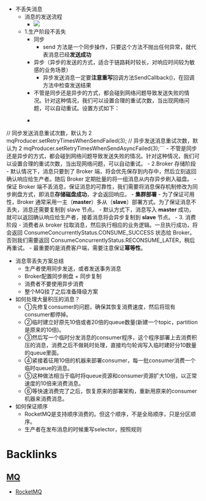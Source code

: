 - 不丢失消息
    - 消息的发送流程
        - ![](https://firebasestorage.googleapis.com/v0/b/firescript-577a2.appspot.com/o/imgs%2Fapp%2Flxyer%2FkkeWwzi-9P.png?alt=media&token=09eb9319-aefa-47bb-b5d0-aa266b8e142e)
    - 1.生产阶段不丢失
        - 同步
            - send 方法是一个同步操作，只要这个方法不抛出任何异常，就代表消息已经**发送成功**
        - 异步（异步的发送的方式，适合于链路耗时较长，对响应时间较为敏感的业务场景）
            - 异步发送消息一定要**注意重写**回调方法SendCallback()，在回调方法中检查发送结果
        - 不管是同步还是异步的方式，都会碰到网络问题导致发送失败的情况。针对这种情况，我们可以设置合理的重试次数，当出现网络问题，可以自动重试。设置方式如下：
        - ```javascript
// 同步发送消息重试次数，默认为 2
mqProducer.setRetryTimesWhenSendFailed(3);
// 异步发送消息重试次数，默认为 2
mqProducer.setRetryTimesWhenSendAsyncFailed(3);```
        - 不管是同步还是异步的方式，都会碰到网络问题导致发送失败的情况。针对这种情况，我们可以设置合理的重试次数，当出现网络问题，可以自动重试。
    - 2.Broker 存储阶段
        - 默认情况下，消息只要到了 Broker 端，将会优先保存到内存中，然后立刻返回确认响应给生产者。随后 Broker 定期批量的将一组消息从内存异步刷入磁盘。
        - 保证 Broker 端不丢消息，保证消息的可靠性，我们需要将消息保存机制修改为同步刷盘方式，即消息**存储磁盘成功**，才会返回响应。
        - **集群部署**
            - 为了保证可用性，Broker 通常采用一主（**master**）多从（**slave**）部署方式。为了保证消息不丢失，消息还需要复制到 slave 节点。
            - 默认方式下，消息写入 **master** 成功，就可以返回确认响应给生产者，接着消息将会异步复制到 **slave** 节点。
    - 3. 消费阶段
        - 消费者从 broker 拉取消息，然后执行相应的业务逻辑。一旦执行成功，将会返回 ConsumeConcurrentlyStatus.CONSUME_SUCCESS 状态给 Broker。否则我们需要返回 ConsumeConcurrentlyStatus.RECONSUME_LATER，稍后再重试。
    - 最重要的是消费客户端，需要注意保证**幂等性**。
- 消息零丢失方案总结
    - 生产者使用同步发送，或者发送事务消息
    - Broker配置同步刷盘 + 同步复制
    - 消费者不要使用异步消费
    - 整个MQ挂了之后准备降级方案
- 如何处理大量积压的消息？
    - ①先修复consumer的问题，确保其恢复消费速度，然后将现有consumer都停掉。
    - ②临时建立好原先10倍或者20倍的queue数量(新建一个topic，partition是原来的10倍)。
    - ③然后写一个临时分发消息的consumer程序，这个程序部署上去消费积压的消息，消费之后不做耗时处理，直接均匀轮询写入临时建好分10数量的queue里面。
    - ④紧接着征用10倍的机器来部署consumer，每一批consumer消费一个临时queue的消息。
    - ⑤这种做法相当于临时将queue资源和consumer资源扩大10倍，以正常速度的10倍来消费消息。
    - ⑥等快速消费完了之后，恢复原来的部署架构，重新用原来的consumer机器来消费消息。
- 如何保证顺序
    - RocketMQ是支持顺序消费的。但这个顺序，不是全局顺序，只是分区顺序。
    - 生产者在发布消息的时候重写selector，按照规则

# Backlinks
## [MQ](<MQ.md>)
- [RocketMQ](<RocketMQ.md>)

